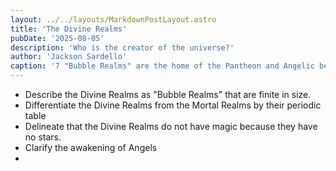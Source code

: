 ```yaml
---
layout: ../../layouts/MarkdownPostLayout.astro
title: 'The Divine Realms'
pubDate: '2025-08-05'
description: 'Who is the creator of the universe?'
author: 'Jackson Sardello'
caption: '7 "Bubble Realms" are the home of the Pantheon and Angelic beings.'
---
```


- Describe the Divine Realms as "Bubble Realms" that are finite in size.
- Differentiate the Divine Realms from the Mortal Realms by their periodic table
- Delineate that the Divine Realms do not have magic because they have no stars.
- Clarify the awakening of Angels
- 